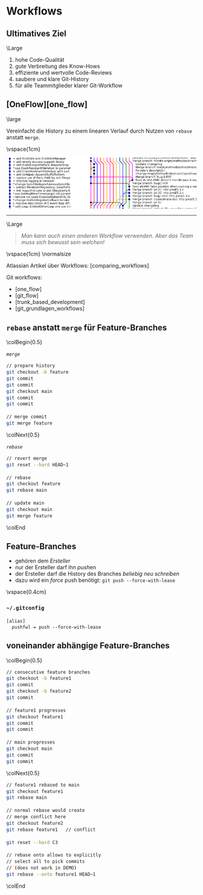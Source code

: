 Workflows
=========


Ultimatives Ziel
----------------

\Large

1. hohe Code-Qualität
1. gute Verbreitung des Know-Hows
1. effiziente und wertvolle Code-Reviews
1. saubere und klare Git-History
1. für alle Teammitglieder klarer Git-Workflow


[OneFlow][one_flow]
---------

\large

Vereinfacht die History zu einem linearen Verlauf durch Nutzen von `rebase` anstatt `merge`.

\vspace{1cm}

![Rebase vs. Merge](images/git_rebase_vs_merge.png)



---

\Large

> *Man kann auch einen anderen Workflow verwenden. Aber das Team muss sich bewusst sein welchen!*


\vspace{1cm}
\normalsize

Atlassian Artikel über Workflows: [comparing_workflows]

Git workflows:

* [one_flow]
* [git_flow]
* [trunk_based_development]
* [git_grundlagen_workflows]


`rebase` anstatt `merge` für Feature-Branches
---------------------------------------------

\colBegin{0.5}

*`merge`*

~~~ {.bash .numberLines}
// prepare history
git checkout -b feature
git commit
git commit
git checkout main
git commit
git commit

// merge commit
git merge feature
~~~

\colNext{0.5}

*`rebase`*

~~~ {.bash .numberLines}
// revert merge
git reset --hard HEAD~1

// rebase
git checkout feature
git rebase main

// update main
git checkout main
git merge feature
~~~

\colEnd


Feature-Branches
----------------

* gehören dem *Ersteller*
* nur der Ersteller darf ihn *push*en
* der Ersteller darf die History des Branches *beliebig neu schreiben*
* dazu wird ein *force* push benötigt: `git push --force-with-lease`

\vspace{0.4cm}

### `~/.gitconfig`

~~~
[alias]
  pushfwl = push --force-with-lease
~~~


voneinander abhängige Feature-Branches
--------------------------------------

\colBegin{0.5}

~~~ {.bash .numberLines}
// consecutive feature branches
git checkout -b feature1
git commit
git checkout -b feature2
git commit

// feature1 progresses
git checkout feature1
git commit
git commit

// main progresses
git checkout main
git commit
git commit
~~~

\colNext{0.5}

~~~ {.bash .numberLines}
// feature1 rebased to main
git checkout feature1
git rebase main

// normal rebase would create
// merge conflict here
git checkout feature2
git rebase feature1   // conflict

git reset --hard C3

// rebase onto allows to explicitly
// select all to pick commits
// (does not work in DEMO)
git rebase --onto feature1 HEAD~1
~~~

\colEnd
